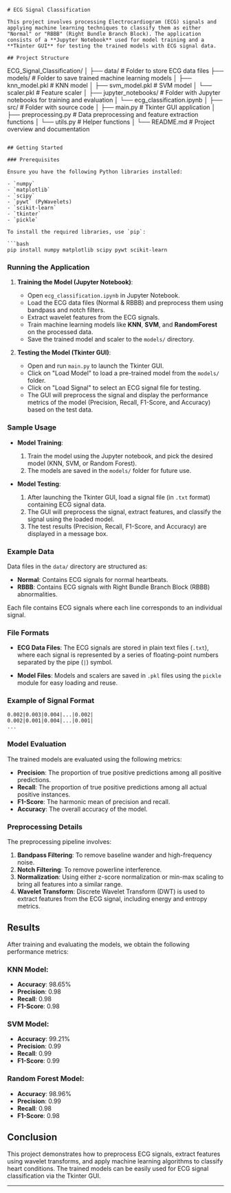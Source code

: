 
```
# ECG Signal Classification

This project involves processing Electrocardiogram (ECG) signals and applying machine learning techniques to classify them as either "Normal" or "RBBB" (Right Bundle Branch Block). The application consists of a **Jupyter Notebook** used for model training and a **Tkinter GUI** for testing the trained models with ECG signal data.

## Project Structure

```
ECG_Signal_Classification/
│
├── data/                     # Folder to store ECG data files
├── models/                   # Folder to save trained machine learning models
│   ├── knn_model.pkl         # KNN model
│   ├── svm_model.pkl         # SVM model
│   └── scaler.pkl            # Feature scaler
│
├── jupyter_notebooks/         # Folder with Jupyter notebooks for training and evaluation
│   └── ecg_classification.ipynb
│
├── src/                      # Folder with source code
│   ├── main.py           # Tkinter GUI application
│   ├── preprocessing.py      # Data preprocessing and feature extraction functions
│   └── utils.py              # Helper functions
│
└── README.md                 # Project overview and documentation
```

## Getting Started

### Prerequisites

Ensure you have the following Python libraries installed:

- `numpy`
- `matplotlib`
- `scipy`
- `pywt` (PyWavelets)
- `scikit-learn`
- `tkinter`
- `pickle`

To install the required libraries, use `pip`:

```bash
pip install numpy matplotlib scipy pywt scikit-learn
```

### Running the Application

1. **Training the Model (Jupyter Notebook)**:
   - Open `ecg_classification.ipynb` in Jupyter Notebook.
   - Load the ECG data files (Normal & RBBB) and preprocess them using bandpass and notch filters.
   - Extract wavelet features from the ECG signals.
   - Train machine learning models like **KNN**, **SVM**, and **RandomForest** on the processed data.
   - Save the trained model and scaler to the `models/` directory.

2. **Testing the Model (Tkinter GUI)**:
   - Open and run `main.py` to launch the Tkinter GUI.
   - Click on "Load Model" to load a pre-trained model from the `models/` folder.
   - Click on "Load Signal" to select an ECG signal file for testing.
   - The GUI will preprocess the signal and display the performance metrics of the model (Precision, Recall, F1-Score, and Accuracy) based on the test data.

### Sample Usage

- **Model Training**:
   1. Train the model using the Jupyter notebook, and pick the desired model (KNN, SVM, or Random Forest).
   2. The models are saved in the `models/` folder for future use.

- **Model Testing**:
   1. After launching the Tkinter GUI, load a signal file (in `.txt` format) containing ECG signal data.
   2. The GUI will preprocess the signal, extract features, and classify the signal using the loaded model.
   3. The test results (Precision, Recall, F1-Score, and Accuracy) are displayed in a message box.

### Example Data

Data files in the `data/` directory are structured as:

- **Normal**: Contains ECG signals for normal heartbeats.
- **RBBB**: Contains ECG signals with Right Bundle Branch Block (RBBB) abnormalities.

Each file contains ECG signals where each line corresponds to an individual signal.

### File Formats

- **ECG Data Files**: The ECG signals are stored in plain text files (`.txt`), where each signal is represented by a series of floating-point numbers separated by the pipe (`|`) symbol.
  
- **Model Files**: Models and scalers are saved in `.pkl` files using the `pickle` module for easy loading and reuse.

### Example of Signal Format

```plaintext
0.002|0.003|0.004|...|0.002|
0.002|0.001|0.004|...|0.001|
...
```

### Model Evaluation

The trained models are evaluated using the following metrics:
- **Precision**: The proportion of true positive predictions among all positive predictions.
- **Recall**: The proportion of true positive predictions among all actual positive instances.
- **F1-Score**: The harmonic mean of precision and recall.
- **Accuracy**: The overall accuracy of the model.

### Preprocessing Details

The preprocessing pipeline involves:
1. **Bandpass Filtering**: To remove baseline wander and high-frequency noise.
2. **Notch Filtering**: To remove powerline interference.
3. **Normalization**: Using either z-score normalization or min-max scaling to bring all features into a similar range.
4. **Wavelet Transform**: Discrete Wavelet Transform (DWT) is used to extract features from the ECG signal, including energy and entropy metrics.

## Results

After training and evaluating the models, we obtain the following performance metrics:

### KNN Model:

- **Accuracy**: 98.65%
- **Precision**: 0.98
- **Recall**: 0.98
- **F1-Score**: 0.98

### SVM Model:

- **Accuracy**: 99.21%
- **Precision**: 0.99
- **Recall**: 0.99
- **F1-Score**: 0.99

### Random Forest Model:

- **Accuracy**: 98.96%
- **Precision**: 0.99
- **Recall**: 0.98
- **F1-Score**: 0.98

## Conclusion

This project demonstrates how to preprocess ECG signals, extract features using wavelet transforms, and apply machine learning algorithms to classify heart conditions. The trained models can be easily used for ECG signal classification via the Tkinter GUI.

---


